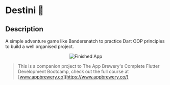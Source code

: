 # Destini 🤔

## Description

A simple adventure game like Bandersnatch to practice Dart OOP principles to build a well organised project.

<p align='center'>
<img src='https://github.com/londonappbrewery/Images/blob/master/Destini.gif' alt='Finished App' />
  </p>


>This is a companion project to The App Brewery's Complete Flutter Development Bootcamp, check out the full course at [www.appbrewery.co](https://www.appbrewery.co/)


